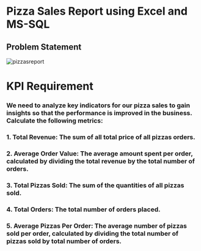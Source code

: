 
# Pizza Sales Report using Excel and MS-SQL

## Problem Statement 

![pizzasreport](https://github.com/Santhosh-1801/Pizza-Sales-Report/assets/74703503/141e47b3-7b2e-43fe-9ba0-294fb1b45d8e)



# KPI Requirement

### We need to analyze key indicators for our pizza sales to gain insights so that the performance is improved in the business. Calculate the following metrics:

### 1. Total Revenue: The sum of all total price of all pizzas orders. 
### 2. Average Order Value: The average amount spent per order, calculated by dividing the total revenue by the total number of orders. 
### 3. Total Pizzas Sold: The sum of the quantities of all pizzas sold. 
### 4. Total Orders: The total number of orders placed. 
### 5. Average Pizzas Per Order: The average number of pizzas sold per order, calculated by dividing the total number of pizzas sold by total number of orders.
